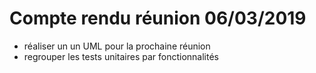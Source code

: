# Compte rendu réunion 06/03/2019

* réaliser un un UML pour la prochaine réunion
* regrouper les tests unitaires par fonctionnalités
